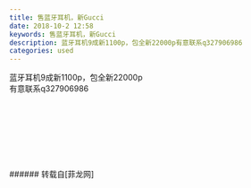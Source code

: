 ```yaml
---
title: 售蓝牙耳机，新Gucci
date: 2018-10-2 12:58
keywords: 售蓝牙耳机，新Gucci
description: 蓝牙耳机9成新1100p，包全新22000p有意联系q327906986
categories: used
---
```

<td class="t_f" id="postmessage_1936075">

蓝牙耳机9成新1100p，包全新22000p<br/>
有意联系q327906986<br/>
<img alt="" border="0" class="zoom" data-cf-modified-61ae394d7a2ee66fa94e7717-="" file="http://www.flw.ph/data/appbyme/upload/image/201810/02/FPYvPNAmPwp0.jpg" id="aimg_veJ8s" lazyloadthumb="1" onclick="" onmouseover="" src="http://www.flw.ph/data/appbyme/upload/image/201810/02/FPYvPNAmPwp0.jpg"/><br/>
<br/>
<img alt="" border="0" class="zoom" data-cf-modified-61ae394d7a2ee66fa94e7717-="" file="http://www.flw.ph/data/appbyme/upload/image/201810/02/syZIWY3O3XhT.jpg" id="aimg_hg20g" lazyloadthumb="1" onclick="" onmouseover="" src="http://www.flw.ph/data/appbyme/upload/image/201810/02/syZIWY3O3XhT.jpg"/><br/>
<br/>
<img alt="" border="0" class="zoom" data-cf-modified-61ae394d7a2ee66fa94e7717-="" file="http://www.flw.ph/data/appbyme/upload/image/201810/02/8xalCHytP2fx.jpg" id="aimg_A7pLp" lazyloadthumb="1" onclick="" onmouseover="" src="http://www.flw.ph/data/appbyme/upload/image/201810/02/8xalCHytP2fx.jpg"/><br/>
<br/>
<img alt="" border="0" class="zoom" data-cf-modified-61ae394d7a2ee66fa94e7717-="" file="http://www.flw.ph/data/appbyme/upload/image/201810/02/PF0TfHcljWuI.jpg" id="aimg_PcOL3" lazyloadthumb="1" onclick="" onmouseover="" src="http://www.flw.ph/data/appbyme/upload/image/201810/02/PF0TfHcljWuI.jpg"/><br/>
<br/>
<img alt="" border="0" class="zoom" data-cf-modified-61ae394d7a2ee66fa94e7717-="" file="http://www.flw.ph/data/appbyme/upload/image/201810/02/0CbqhLw6mj5F.jpg" id="aimg_G6W1Y" lazyloadthumb="1" onclick="" onmouseover="" src="http://www.flw.ph/data/appbyme/upload/image/201810/02/0CbqhLw6mj5F.jpg"/><br/>
<br/>
<img alt="" border="0" class="zoom" data-cf-modified-61ae394d7a2ee66fa94e7717-="" file="http://www.flw.ph/data/appbyme/upload/image/201810/02/qUUrwn30yR7L.jpg" id="aimg_k13D7" lazyloadthumb="1" onclick="" onmouseover="" src="http://www.flw.ph/data/appbyme/upload/image/201810/02/qUUrwn30yR7L.jpg"/><br/>
<br/>
<img alt="" border="0" class="zoom" data-cf-modified-61ae394d7a2ee66fa94e7717-="" file="http://www.flw.ph/data/appbyme/upload/image/201810/02/X5zLMm7vmwzj.jpg" id="aimg_GYumc" lazyloadthumb="1" onclick="" onmouseover="" src="http://www.flw.ph/data/appbyme/upload/image/201810/02/X5zLMm7vmwzj.jpg"/><br/>
<br/>
</td>
###### 转载自[菲龙网]